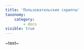 ```yaml
---
title: 'Пользовательские скрипты'
taxonomy:
    category:
        - docs
visible: true
---
```


~text~